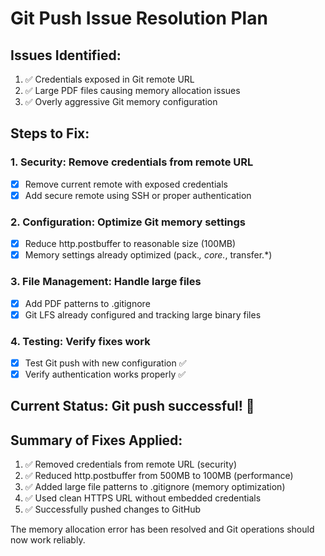 # Git Push Issue Resolution Plan

## Issues Identified:
1. ✅ Credentials exposed in Git remote URL
2. ✅ Large PDF files causing memory allocation issues
3. ✅ Overly aggressive Git memory configuration

## Steps to Fix:

### 1. Security: Remove credentials from remote URL
- [x] Remove current remote with exposed credentials
- [x] Add secure remote using SSH or proper authentication

### 2. Configuration: Optimize Git memory settings
- [x] Reduce http.postbuffer to reasonable size (100MB)
- [x] Memory settings already optimized (pack.*, core.*, transfer.*)

### 3. File Management: Handle large files
- [x] Add PDF patterns to .gitignore
- [x] Git LFS already configured and tracking large binary files

### 4. Testing: Verify fixes work
- [x] Test Git push with new configuration ✅
- [x] Verify authentication works properly ✅

## Current Status: Git push successful! 🎉

## Summary of Fixes Applied:
1. ✅ Removed credentials from remote URL (security)
2. ✅ Reduced http.postbuffer from 500MB to 100MB (performance)
3. ✅ Added large file patterns to .gitignore (memory optimization)
4. ✅ Used clean HTTPS URL without embedded credentials
5. ✅ Successfully pushed changes to GitHub

The memory allocation error has been resolved and Git operations should now work reliably.
